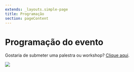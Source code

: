 ```yaml
---
extends: _layouts.simple-page
title: Programação
section: pageContent
---
```

# Programação do evento

Gostaria de submeter uma palestra ou workshop? [Clique aqui](https://speakerfight.com/events/call4papers-phpeste-2019-recifepe/).

![](/assets/images/uploads/grade.jpg)

